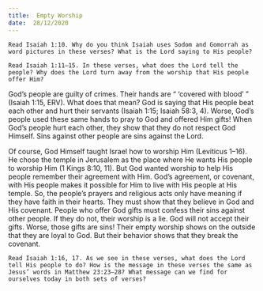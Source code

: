 ```yaml
---
title:  Empty Worship 
date:  28/12/2020
---
```


`Read Isaiah 1:10. Why do you think Isaiah uses Sodom and Gomorrah as word pictures in these verses? What is the Lord saying to His people?`

`Read Isaiah 1:11–15. In these verses, what does the Lord tell the people? Why does the Lord turn away from the worship that His people offer Him?`

God’s people are guilty of crimes. Their hands are “ ‘covered with blood’ ” (Isaiah 1:15, ERV). What does that mean? God is saying that His people beat each other and hurt their servants (Isaiah 1:15; Isaiah 58:3, 4). Worse, God’s people used these same hands to pray to God and offered Him gifts! When God’s people hurt each other, they show that they do not respect God Himself. Sins against other people are sins against the Lord.

Of course, God Himself taught Israel how to worship Him (Leviticus 1–16). He chose the temple in Jerusalem as the place where He wants His people to worship Him (1 Kings 8:10, 11). But God wanted worship to help His people remember their agreement with Him. God’s agreement, or covenant, with His people makes it possible for Him to live with His people at His temple. So, the people’s prayers and religious acts only have meaning if they have faith in their hearts. They must show that they believe in God and His covenant. People who offer God gifts must confess their sins against other people. If they do not, their worship is a lie. God will not accept their gifts. Worse, those gifts are sins! Their empty worship shows on the outside that they are loyal to God. But their behavior shows that they break the covenant.

`Read Isaiah 1:16, 17. As we see in these verses, what does the Lord tell His people to do? How is the message in these verses the same as Jesus’ words in Matthew 23:23–28? What message can we find for ourselves today in both sets of verses?`